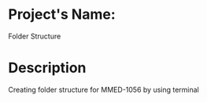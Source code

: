# Project's Name:
Folder Structure

# Description
Creating folder structure for MMED-1056 by using terminal
